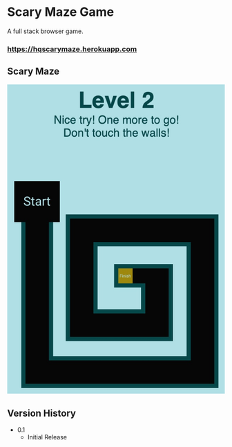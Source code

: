 # Scary Maze Game

A full stack browser game.

### https://hqscarymaze.herokuapp.com

## Scary Maze

![Scary Maze](./Scary_Maze.png?raw=true "Scary Maze")

## Version History

- 0.1
  - Initial Release
